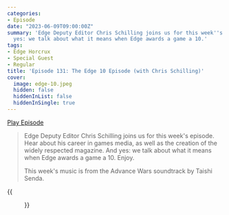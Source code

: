 ```yaml
---
categories:
- Episode
date: "2023-06-09T09:00:00Z"
summary: 'Edge Deputy Editor Chris Schilling joins us for this week''s episode. And
  yes: we talk about what it means when Edge awards a game a 10.'
tags:
- Edge Horcrux
- Special Guest
- Regular
title: 'Episode 131: The Edge 10 Episode (with Chris Schilling)'
cover: 
  image: edge-10.jpeg
  hidden: false
  hiddenInList: false
  hiddenInSingle: true
---
```


[Play Episode](https://www.patreon.com/posts/episode-131-edge-84274401)

> Edge Deputy Editor Chris Schilling joins us for this week's episode. Hear about his career in games media, as well as the creation of the widely respected magazine. And yes: we talk about what it means when Edge awards a game a 10. Enjoy.
>
> This week's music is from the Advance Wars soundtrack by Taishi Senda.

{{<figure 
    src="edge-10.jpeg" 
    alt="Breaking the Edge 10 code" >}}